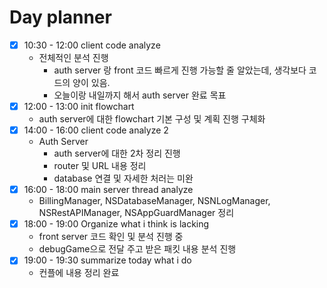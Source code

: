 # Day planner

- [x] 10:30 - 12:00 client code analyze
	- 전체적인 분석 진행
		- auth server 랑 front 코드 빠르게 진행 가능할 줄 알았는데, 생각보다 코드의 양이 있음.
		- 오늘이랑 내일까지 해서 auth server 완료 목표 
- [x] 12:00 - 13:00 init flowchart
	- auth server에 대한 flowchart 기본 구성 및 계획 진행 구체화
- [x] 14:00 - 16:00 client code analyze 2
	-  Auth Server
		- auth server에 대한 2차 정리 진행
		- router 및 URL 내용 정리
		- database 연결 및 자세한 처러는 미완
- [x] 16:00 - 18:00 main server thread analyze
	- BillingManager, NSDatabaseManager, NSNLogManager, NSRestAPIManager, NSAppGuardManager 정리
- [x] 18:00 - 19:00 Organize what i think is lacking
	- front server 코드 확인 및 분석 진행 중
	- debugGame으로 전달 주고 받은 패킷 내용 분석 진행
- [x] 19:00 - 19:30 summarize today what i do
	- 컨플에 내용 정리 완료